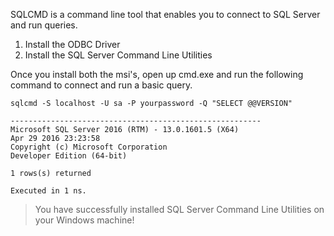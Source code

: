 SQLCMD is a command line tool that enables you to connect to SQL Server and run queries.

1. Install the ODBC Driver
2. Install the SQL Server Command Line Utilities

Once you install both the msi's, open up cmd.exe and run the following command to connect and run a basic query.

```terminal
sqlcmd -S localhost -U sa -P yourpassword -Q "SELECT @@VERSION"
```

```results
--------------------------------------------------------
Microsoft SQL Server 2016 (RTM) - 13.0.1601.5 (X64)
Apr 29 2016 23:23:58
Copyright (c) Microsoft Corporation
Developer Edition (64-bit)

1 rows(s) returned

Executed in 1 ns.
```
> You have successfully installed SQL Server Command Line Utilities on your Windows machine! 

